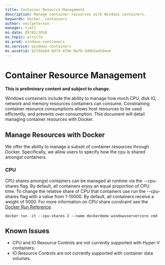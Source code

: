 ```yaml
---
title: Container Resource Management
description: Manage container resources with Windows containers.
keywords: docker, containers
author: neilpeterson
manager: timlt
ms.date: 05/02/2016
ms.topic: article
ms.prod: windows-contianers
ms.service: windows-containers
ms.assetid: b2192e64-9d74-474e-8af0-2d8b3ad1deee
---
```


# Container Resource Management

**This is preliminary content and subject to change.** 

Windows containers include the ability to manage how much CPU, disk IO, network and memory resources containers can consume. Constraining container resource consumptions allows host resources to be used efficiently, and prevents over consumption. This document will detail managing container resources with Docker.

## Manage Resources with Docker 

We offer the ability to manage a subset of container resources through Docker. Specifically, we allow users to specify how the cpu is shared amongst containers. 

### CPU

CPU shares amongst containers can be managed at runtime via the --cpu-shares flag. By default, all containers enjoy an equal proportion of CPU time. To change the relative share of CPU that containers use run the --cpu-shares flag with a value from 1-10000. By default, all containers receive a weight of 5000. For more information on CPU share constraint see the [Docker Run Reference]( https://docs.docker.com/engine/reference/run/#cpu-share-constraint). 

```none 
docker run -it --cpu-shares 2 --name dockerdemo windowsservercore cmd
```

## Known Issues

- CPU and IO Resource Controls are not currently supported with Hyper-V containers.
- IO Resource Controls are not currently supported with container data volumes.